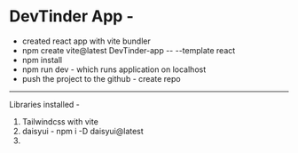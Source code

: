 # DevTinder App - 

- created react app with vite bundler 
- npm create vite@latest DevTinder-app -- --template react
- npm install 
- npm run dev - which runs application on localhost 
- push the project to the github - create repo 

---------------------
Libraries installed - 
1. Tailwindcss with vite 
2. daisyui - npm i -D daisyui@latest 
3. 
